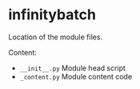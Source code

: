 # infinitybatch

Location of the module files.

Content:
- ` __init__.py ` Module head script
- ` _content.py ` Module content code
